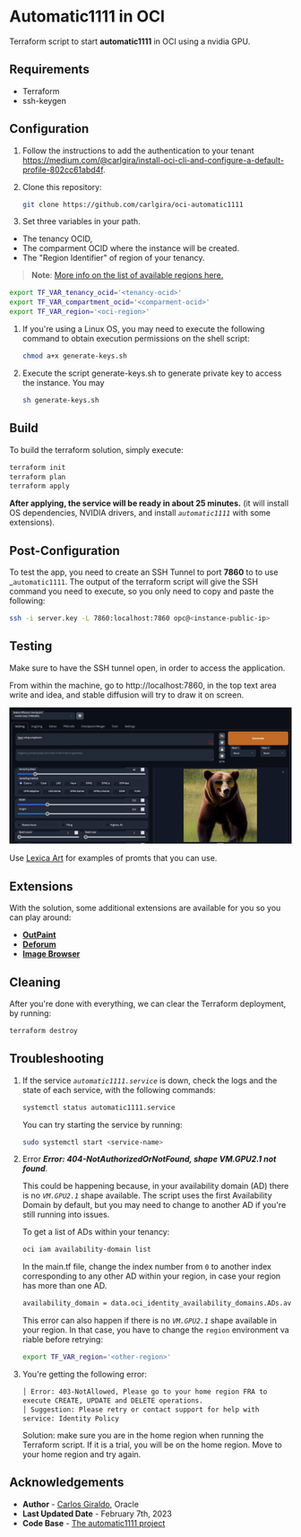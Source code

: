 # Automatic1111 in OCI
Terraform script to start **automatic1111** in OCI using a nvidia GPU.

## Requirements
- Terraform
- ssh-keygen

## Configuration

1. Follow the instructions to add the authentication to your tenant https://medium.com/@carlgira/install-oci-cli-and-configure-a-default-profile-802cc61abd4f.
2. Clone this repository:
    ```bash
    git clone https://github.com/carlgira/oci-automatic1111
    ```

3. Set three variables in your path. 
- The tenancy OCID, 
- The comparment OCID where the instance will be created.
- The "Region Identifier" of region of your tenancy.
> **Note**: [More info on the list of available regions here.](https://docs.oracle.com/en-us/iaas/Content/General/Concepts/regions.htm)

```bash
export TF_VAR_tenancy_ocid='<tenancy-ocid>'
export TF_VAR_compartment_ocid='<comparment-ocid>'
export TF_VAR_region='<oci-region>'
```

1. If you're using a Linux OS, you may need to execute the following command to obtain execution permissions on the shell script:
    ```bash
    chmod a+x generate-keys.sh
    ```
2. Execute the script generate-keys.sh to generate private key to access the instance. You may 
    ```bash
    sh generate-keys.sh
    ```

## Build

To build the terraform solution, simply execute: 
```bash
terraform init
terraform plan
terraform apply
```

**After applying, the service will be ready in about 25 minutes.** (it will install OS dependencies, NVIDIA drivers, and install _`automatic1111`_ with some extensions).

## Post-Configuration
To test the app, you need to create an SSH Tunnel to port **7860** to to use _`automatic1111`. The output of the terraform script will give the SSH command you need to execute, so you only need to copy and paste the following:

```bash
ssh -i server.key -L 7860:localhost:7860 opc@<instance-public-ip>
```

## Testing
Make sure to have the SSH tunnel open, in order to access the application.

From within the machine, go to http://localhost:7860, in the top text area write and idea, and stable diffusion will try to draw it on screen. 

<img src="images/stable-diffusion-webui.jpg" />

Use [Lexica Art](https://lexica.art/) for examples of promts that you can use.


## Extensions

With the solution, some additional extensions are available for you so you can play around:

- [**OutPaint**](https://github.com/zero01101/openOutpaint-webUI-extension)
- [**Deforum**](https://github.com/deforum-art/deforum-for-automatic1111-webui)
- [**Image Browser**](https://github.com/yfszzx/stable-diffusion-webui-images-browser)

## Cleaning 

After you're done with everything, we can clear the Terraform deployment, by running:

```bash
terraform destroy
```

## Troubleshooting

1. If the service _`automatic1111.service`_ is down, check the logs and the state of each service, with the following commands:

    ```bash
    systemctl status automatic1111.service
    ```

    You can try starting the service by running:

    ```bash
    sudo systemctl start <service-name>
    ```

2. Error ***Error: 404-NotAuthorizedOrNotFound, shape VM.GPU2.1 not found***.
   
    This could be happening because, in your availability domain (AD) there is no _`VM.GPU2.1`_ shape available. The script uses the first Availability Domain by default, but you may need to change to another AD if you're still running into issues.

    To get a list of ADs within your tenancy:

    ```bash
    oci iam availability-domain list
    ```

    In the main.tf file, change the index number from `0` to another index corresponding to any other AD within your region, in case your region has more than one AD.

    ```bash
    availability_domain = data.oci_identity_availability_domains.ADs.availability_domains[0].name
    ```

    This error can also happen if there is no _`VM.GPU2.1`_ shape available in your region. In that case, you have to change the `region` environment va riable before retrying:

    ```bash
    export TF_VAR_region='<other-region>'
    ```

3. You're getting the following error:
    ```
    │ Error: 403-NotAllowed, Please go to your home region FRA to execute CREATE, UPDATE and DELETE operations.
    │ Suggestion: Please retry or contact support for help with service: Identity Policy
    ```

    Solution: make sure you are in the home region when running the Terraform script. If it is a trial, you will be on the home region. Move to your home region and try again.

## Acknowledgements

* **Author** - [Carlos Giraldo](https://www.linkedin.com/in/carlos-giraldo-a79b073b/), Oracle
* **Last Updated Date** - February 7th, 2023
* **Code Base** - [The automatic1111 project](https://github.com/AUTOMATIC1111/)

